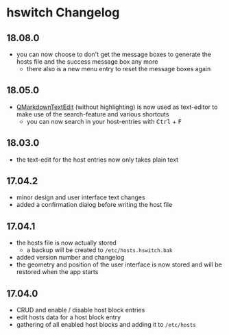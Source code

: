 # hswitch Changelog

## 18.08.0
- you can now choose to don't get the message boxes to generate the hosts 
  file and the success message box any more
    - there also is a new menu entry to reset the message boxes again 

## 18.05.0
- [QMarkdownTextEdit](https://github.com/pbek/qmarkdowntextedit) (without 
  highlighting) is now used as text-editor to make use of the search-feature
  and various shortcuts
    - you can now search in your host-entries with <kbd>Ctrl</kbd> + <kbd>F</kbd>
 
## 18.03.0
- the text-edit for the host entries now only takes plain text

## 17.04.2
- minor design and user interface text changes
- added a confirmation dialog before writing the host file

## 17.04.1
- the hosts file is now actually stored
    - a backup will be created to `/etc/hosts.hswitch.bak`
- added version number and changelog
- the geometry and position of the user interface is now stored and will be 
  restored when the app starts

## 17.04.0
- CRUD and enable / disable host block entries
- edit hosts data for a host block entry 
- gathering of all enabled host blocks and adding it to `/etc/hosts`
